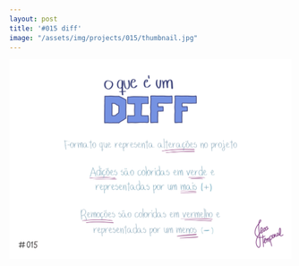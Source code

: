 ```yaml
---
layout: post
title: '#015 diff'
image: "/assets/img/projects/015/thumbnail.jpg"
---
```


<img alt="O que é o diff? Formato que apresenta alterações no projeto, adição são representas por + e remoções representadas por -" src="/assets/img/projects/015/full.jpg">